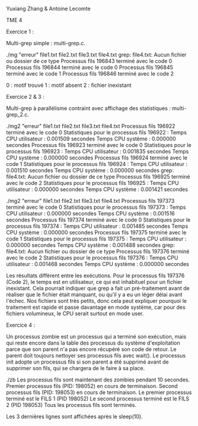 Yuxiang Zhang & Antoine Lecomte

TME 4


Exercice 1 :

Multi-grep simple : multi-grep.c.

./mg "erreur" file1.txt file2.txt file3.txt file4.txt
grep: file4.txt: Aucun fichier ou dossier de ce type
Processus fils 196843 terminé avec le code 0
Processus fils 196844 terminé avec le code 0
Processus fils 196845 terminé avec le code 1
Processus fils 196846 terminé avec le code 2

0 : motif trouvé
1 : motif absent
2 : fichier inexistant


Exercice 2 & 3 :

Multi-grep à parallélisme contraint avec affichage des statistiques : multi-grep_2.c.

./mg2 "erreur" file1.txt file2.txt file3.txt file4.txt
Processus fils 196922 terminé avec le code 0
Statistiques pour le processus fils 196922 :
  Temps CPU utilisateur : 0.001509 secondes
  Temps CPU système   : 0.000000 secondes
Processus fils 196923 terminé avec le code 0
Statistiques pour le processus fils 196923 :
  Temps CPU utilisateur : 0.001835 secondes
  Temps CPU système   : 0.000000 secondes
Processus fils 196924 terminé avec le code 1
Statistiques pour le processus fils 196924 :
  Temps CPU utilisateur : 0.001510 secondes
  Temps CPU système   : 0.000000 secondes
grep: file4.txt: Aucun fichier ou dossier de ce type
Processus fils 196925 terminé avec le code 2
Statistiques pour le processus fils 196925 :
  Temps CPU utilisateur : 0.000000 secondes
  Temps CPU système   : 0.001421 secondes


./mg2 "erreur" file1.txt file2.txt file3.txt file4.txt
Processus fils 197373 terminé avec le code 0
Statistiques pour le processus fils 197373 :
  Temps CPU utilisateur : 0.000000 secondes
  Temps CPU système   : 0.001516 secondes
Processus fils 197374 terminé avec le code 0
Statistiques pour le processus fils 197374 :
  Temps CPU utilisateur : 0.001485 secondes
  Temps CPU système   : 0.000000 secondes
Processus fils 197375 terminé avec le code 1
Statistiques pour le processus fils 197375 :
  Temps CPU utilisateur : 0.000000 secondes
  Temps CPU système   : 0.001488 secondes
grep: file4.txt: Aucun fichier ou dossier de ce type
Processus fils 197376 terminé avec le code 2
Statistiques pour le processus fils 197376 :
  Temps CPU utilisateur : 0.001468 secondes
  Temps CPU système   : 0.000000 secondes


Les résultats diffèrent entre les exécutions. Pour le processus fils 197376 (Code 2), le temps est en utilisateur, ce qui est inhabituel pour un fichier inexistant. Cela pourrait indiquer que grep a fait un pré-traitement avant de réaliser que le fichier était manquant, ou qu'il y a eu un léger délai avant l'échec.
Nos fichiers sont très petits, donc cela peut expliquer pourquoi le traitement est rapide et passe davantage en mode système, car pour des fichiers volumineux, le CPU serait surtout en mode user.


Exercice 4 :

Un processus zombie est un processus qui a terminé son exécution, mais qui reste encore dans la table des processus du système d'exploitation parce que son parent n'a pas encore récupéré son code de retour. Le parent doit toujours nettoyer ses processus fils avec wait(). Le processus init adopte un processus fils si son parent a été supprimé avant de supprimer son fils, qui se chargera de le faire à sa place.


./zb
Les processus fils sont maintenant des zombies pendant 10 secondes.
Premier processus fils (PID: 198052) en cours de terminaison.
Second processus fils (PID: 198053) en cours de terminaison.
Le premier processus terminé est le FILS 1 (PID 198052)
Le second processus terminé est le FILS 2 (PID 198053)
Tous les processus fils sont terminés.

Les 3 dernières lignes sont affichées après le sleep(10).